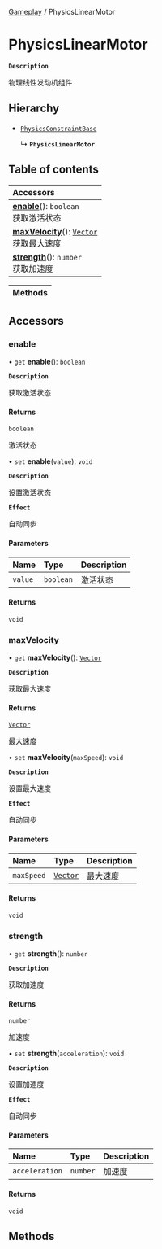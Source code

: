 [Gameplay](../modules/Gameplay.Gameplay.md) / PhysicsLinearMotor

# PhysicsLinearMotor <Badge type="tip" text="Class" />

**`Description`**

物理线性发动机组件

## Hierarchy

- [`PhysicsConstraintBase`](Gameplay.PhysicsConstraintBase.md)

  ↳ **`PhysicsLinearMotor`**

## Table of contents

| Accessors |
| :-----|
| **[enable](Gameplay.PhysicsLinearMotor.md#enable)**(): `boolean` <br> 获取激活状态|
| **[maxVelocity](Gameplay.PhysicsLinearMotor.md#maxvelocity)**(): [`Vector`](Type.Vector.md) <br> 获取最大速度|
| **[strength](Gameplay.PhysicsLinearMotor.md#strength)**(): `number` <br> 获取加速度|

| Methods |
| :-----|

## Accessors

### enable

• `get` **enable**(): `boolean`

**`Description`**

获取激活状态

#### Returns

`boolean`

激活状态

• `set` **enable**(`value`): `void`

**`Description`**

设置激活状态

**`Effect`**

自动同步

#### Parameters

| Name | Type | Description |
| :------ | :------ | :------ |
| `value` | `boolean` | 激活状态 |

#### Returns

`void`


### maxVelocity

• `get` **maxVelocity**(): [`Vector`](Type.Vector.md)

**`Description`**

获取最大速度

#### Returns

[`Vector`](Type.Vector.md)

最大速度

• `set` **maxVelocity**(`maxSpeed`): `void`

**`Description`**

设置最大速度

**`Effect`**

自动同步

#### Parameters

| Name | Type | Description |
| :------ | :------ | :------ |
| `maxSpeed` | [`Vector`](Type.Vector.md) | 最大速度 |

#### Returns

`void`


### strength

• `get` **strength**(): `number`

**`Description`**

获取加速度

#### Returns

`number`

加速度

• `set` **strength**(`acceleration`): `void`

**`Description`**

设置加速度

**`Effect`**

自动同步

#### Parameters

| Name | Type | Description |
| :------ | :------ | :------ |
| `acceleration` | `number` | 加速度 |

#### Returns

`void`


## Methods